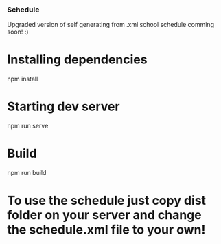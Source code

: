 ### Schedule 

Upgraded version of self generating from .xml school schedule comming soon! :)

# Installing dependencies

npm install

# Starting dev server

npm run serve

# Build

npm run build

# To use the schedule just copy dist folder on your server and change the schedule.xml file to your own!
